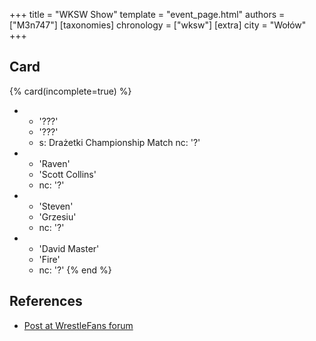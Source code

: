 +++
title = "WKSW Show"
template = "event_page.html"
authors = ["M3n747"]
[taxonomies]
chronology = ["wksw"]
[extra]
city = "Wołów"
+++

## Card

{% card(incomplete=true) %}
- - '???'
  - '???'
  - s: Drażetki Championship Match
    nc: '?'
- - 'Raven'
  - 'Scott Collins'
  - nc: '?'
- - 'Steven'
  - 'Grzesiu'
  - nc: '?'
- - 'David Master'
  - 'Fire'
  - nc: '?'
{% end %}

## References

* [Post at WrestleFans forum](https://wrestlefans.pl/forum/viewtopic.php?f=295&t=37643)
